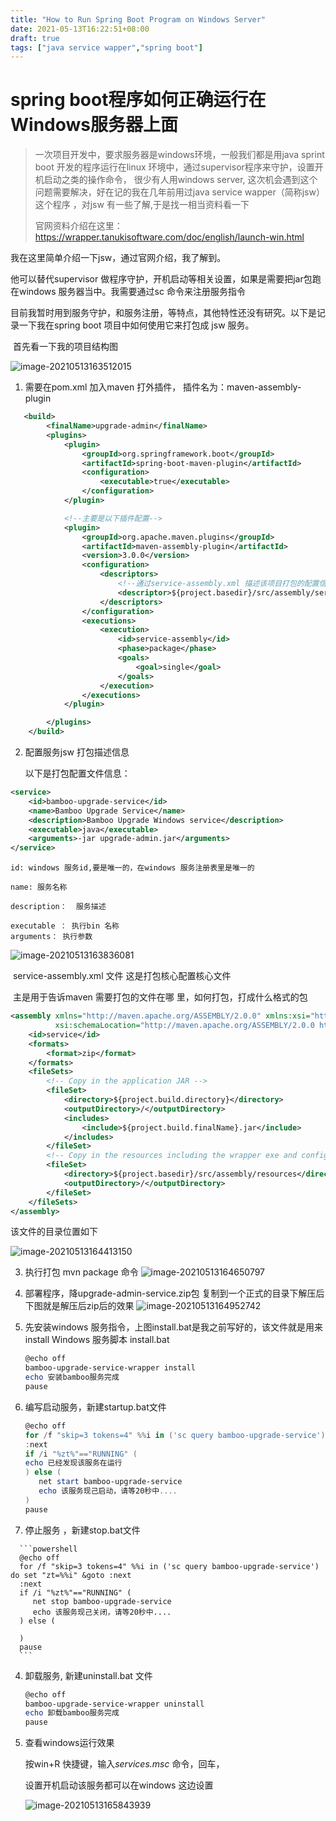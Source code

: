 ```yaml
---
title: "How to Run Spring Boot Program on Windows Server"
date: 2021-05-13T16:22:51+08:00
draft: true
tags: ["java service wapper","spring boot"] 
---
```


# spring boot程序如何正确运行在Windows服务器上面

> 一次项目开发中，要求服务器是windows环境，一般我们都是用java sprint boot 开发的程序运行在linux 环境中，通过supervisor程序来守护，设置开机启动之类的操作命令， 很少有人用windows server, 这次机会遇到这个问题需要解决，好在记的我在几年前用过java service wapper（简称jsw）这个程序 ，对jsw 有一些了解,于是找一相当资料看一下
>
> 官网资料介绍在这里：https://wrapper.tanukisoftware.com/doc/english/launch-win.html

我在这里简单介绍一下jsw，通过官网介绍，我了解到。

他可以替代supervisor 做程序守护，开机启动等相关设置，如果是需要把jar包跑在windows 服务器当中。我需要通过sc 命令来注册服务指令

目前我暂时用到服务守护，和服务注册，等特点，其他特性还没有研究。以下是记录一下我在spring boot 项目中如何使用它来打包成 jsw 服务。

​    首先看一下我的项目结构图

![image-20210513163512015](../../../../images/how-to-run-spring-boot-program-on-windows-server.assets/image-20210513163512015.png)

1.  需要在pom.xml 加入maven 打外插件，
     插件名为：maven-assembly-plugin

   ```xml
      <build>
           <finalName>upgrade-admin</finalName> 
           <plugins>
               <plugin>
                   <groupId>org.springframework.boot</groupId>
                   <artifactId>spring-boot-maven-plugin</artifactId>
                   <configuration>
                       <executable>true</executable>
                   </configuration>
               </plugin>
   
               <!--主要是以下插件配置-->
               <plugin>
                   <groupId>org.apache.maven.plugins</groupId>
                   <artifactId>maven-assembly-plugin</artifactId>
                   <version>3.0.0</version>
                   <configuration>
                       <descriptors>
                           <!--通过service-assembly.xml 描述该项目打包的配置信息-->
                           <descriptor>${project.basedir}/src/assembly/service-assembly.xml</descriptor>
                       </descriptors>
                   </configuration>
                   <executions>
                       <execution>
                           <id>service-assembly</id>
                           <phase>package</phase>
                           <goals>
                               <goal>single</goal>
                           </goals>
                       </execution>
                   </executions>
               </plugin>
   
           </plugins>
       </build>
   ```

   

2.  配置服务jsw 打包描述信息 

    以下是打包配置文件信息： 

   ```xml
   <service>
       <id>bamboo-upgrade-service</id>
       <name>Bamboo Upgrade Service</name>
       <description>Bamboo Upgrade Windows service</description>
       <executable>java</executable>
       <arguments>-jar upgrade-admin.jar</arguments>
   </service>
   ```

    id: windows 服务id,要是唯一的，在windows 服务注册表里是唯一的

    name: 服务名称

    description：  服务描述

    executable ： 执行bin 名称
    arguments： 执行参数

   

   ![image-20210513163836081](../../../../images/how-to-run-spring-boot-program-on-windows-server.assets/image-20210513163836081.png)



​      service-assembly.xml 文件  这是打包核心配置核心文件

​     主是用于告诉maven 需要打包的文件在哪 里，如何打包，打成什么格式的包 

```xml
<assembly xmlns="http://maven.apache.org/ASSEMBLY/2.0.0" xmlns:xsi="http://www.w3.org/2001/XMLSchema-instance"
          xsi:schemaLocation="http://maven.apache.org/ASSEMBLY/2.0.0 http://maven.apache.org/xsd/assembly-2.0.0.xsd">
    <id>service</id>
    <formats>
        <format>zip</format>
    </formats>
    <fileSets>
        <!-- Copy in the application JAR -->
        <fileSet>
            <directory>${project.build.directory}</directory>
            <outputDirectory>/</outputDirectory>
            <includes>
                <include>${project.build.finalName}.jar</include>
            </includes>
        </fileSet>
        <!-- Copy in the resources including the wrapper exe and config -->
        <fileSet>
            <directory>${project.basedir}/src/assembly/resources</directory>
            <outputDirectory>/</outputDirectory>
        </fileSet>
    </fileSets>
</assembly>
```

 该文件的目录位置如下

![image-20210513164413150](../../../../images/how-to-run-spring-boot-program-on-windows-server.assets/image-20210513164413150.png)

3.   执行打包 mvn package 命令
   ![image-20210513164650797](../../../../images/how-to-run-spring-boot-program-on-windows-server.assets/image-20210513164650797.png)

4.  部署程序，降upgrade-admin-service.zip包 复制到一个正式的目录下解压后下图就是解压后zip后的效果
    ![image-20210513164952742](../../../../images/how-to-run-spring-boot-program-on-windows-server.assets/image-20210513164952742.png)

   1. 先安装windows 服务指令，上图install.bat是我之前写好的，该文件就是用来install Windows 服务脚本
      install.bat

      ```powershell
      @echo off
      bamboo-upgrade-service-wrapper install
      echo 安装bamboo服务完成
      pause
      ```

      

   2. 编写启动服务，新建startup.bat文件

      ```powershell
      @echo off
      for /f "skip=3 tokens=4" %%i in ('sc query bamboo-upgrade-service') do set "zt=%%i" &goto :next
      :next
      if /i "%zt%"=="RUNNING" (
      echo 已经发现该服务在运行
      ) else (
         net start bamboo-upgrade-service
         echo 该服务现己启动，请等20秒中....
      )
      pause
      ```

   3.  停止服务 ，新建stop.bat文件

      ```powershell
      @echo off
      for /f "skip=3 tokens=4" %%i in ('sc query bamboo-upgrade-service') do set "zt=%%i" &goto :next
      :next
      if /i "%zt%"=="RUNNING" (
         net stop bamboo-upgrade-service
         echo 该服务现己关闭，请等20秒中....
      ) else (
      
      )
      pause
      ```

      

   4. 卸载服务, 新建uninstall.bat 文件

      ```powershell
      @echo off
      bamboo-upgrade-service-wrapper uninstall
      echo 卸载bamboo服务完成
      pause
      ```

   5. 查看windows运行效果

      按win+R 快捷键，输入*services.msc*  命令，回车，

      设置开机启动该服务都可以在windows 这边设置

      ![image-20210513165843939](../../../../images/how-to-run-spring-boot-program-on-windows-server.assets/image-20210513165843939.png)

     

